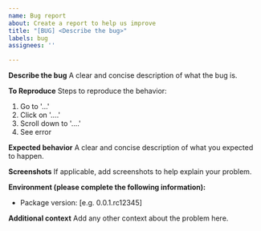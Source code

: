 ```yaml
---
name: Bug report
about: Create a report to help us improve
title: "[BUG] <Describe the bug>"
labels: bug
assignees: ''

---
```


**Describe the bug**
A clear and concise description of what the bug is.

**To Reproduce**
Steps to reproduce the behavior:
1. Go to '...'
2. Click on '....'
3. Scroll down to '....'
4. See error

**Expected behavior**
A clear and concise description of what you expected to happen.

**Screenshots**
If applicable, add screenshots to help explain your problem.

**Environment (please complete the following information):**
 - Package version: [e.g. 0.0.1.rc12345]

**Additional context**
Add any other context about the problem here.
